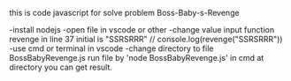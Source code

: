 this is code javascript for solve problem Boss-Baby-s-Revenge

-install nodejs
-open file in vscode or other 
-change value input function revenge in line 37 initial is "SSRSRRR" // console.log(revenge("SSRSRRR"))
-use cmd or terminal in vscode
-change directory to file BossBabyRevenge.js run file by 'node BossBabyRevenge.js' in cmd at directory you can get result.
